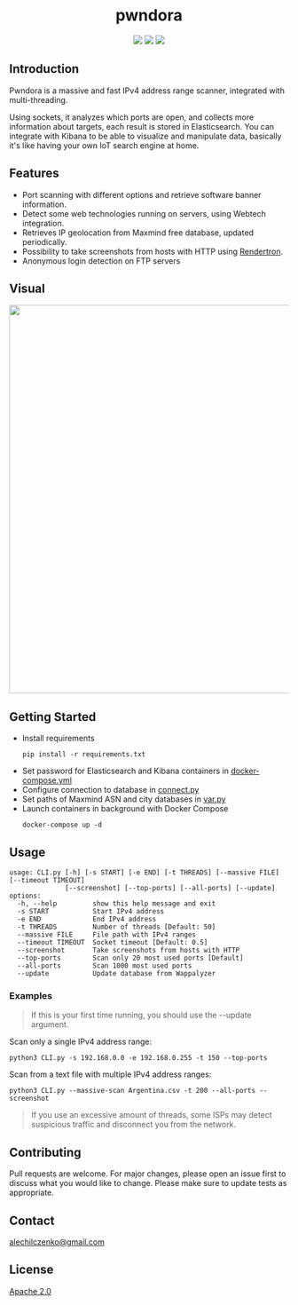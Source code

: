 <h1 align="center">pwndora</h1>
<p align="center">
<img src="https://img.shields.io/badge/Python-3776AB?style=for-the-badge&logo=python&logoColor=white">
<img src="https://img.shields.io/badge/-ElasticSearch-005571?style=for-the-badge&logo=elasticsearch">
<img src="https://img.shields.io/badge/docker-%230db7ed.svg?style=for-the-badge&logo=docker&logoColor=white">
</p>

## Introduction
Pwndora is a massive and fast IPv4 address range scanner, integrated with multi-threading.

Using sockets, it analyzes which ports are open, and collects more information about targets, each result is stored in Elasticsearch. You can integrate with Kibana to be able to visualize and manipulate data, basically it's like having your own IoT search engine at home.

## Features

- Port scanning with different options and retrieve software banner information.
- Detect some web technologies running on servers, using Webtech integration.   
- Retrieves IP geolocation from Maxmind free database, updated periodically. 
- Possibility to take screenshots from hosts with HTTP using [Rendertron](https://github.com/GoogleChrome/rendertron).
- Anonymous login detection on FTP servers

## Visual
<a href="https://asciinema.org/a/n1RmVV8Rq800jQlCih8ROWeaY" target="_blank"><img src="https://asciinema.org/a/n1RmVV8Rq800jQlCih8ROWeaY.svg" width=700px /></a>

## Getting Started
- Install requirements
  ```
  pip install -r requirements.txt
  ```
- Set password for Elasticsearch and Kibana containers in [docker-compose.yml](https://github.com/alechilczenko/pwndora/blob/main/docker-compose.yml)
- Configure connection to database in [connect.py](https://github.com/alechilczenko/pwndora/blob/main/scanner/Connect.py)
- Set paths of Maxmind ASN and city databases in [var.py](https://github.com/alechilczenko/pwndora/blob/main/scanner/var.py)
- Launch containers in background with Docker Compose
  ```shell
  docker-compose up -d
  ```


 
## Usage
```
usage: CLI.py [-h] [-s START] [-e END] [-t THREADS] [--massive FILE] [--timeout TIMEOUT]
              [--screenshot] [--top-ports] [--all-ports] [--update]
options:
  -h, --help         show this help message and exit
  -s START           Start IPv4 address
  -e END             End IPv4 address
  -t THREADS         Number of threads [Default: 50]
  --massive FILE     File path with IPv4 ranges
  --timeout TIMEOUT  Socket timeout [Default: 0.5]
  --screenshot       Take screenshots from hosts with HTTP
  --top-ports        Scan only 20 most used ports [Default]
  --all-ports        Scan 1000 most used ports
  --update           Update database from Wappalyzer
```
### Examples
> If this is your first time running, you should use the --update argument.

Scan only a single IPv4 address range:
```shell
python3 CLI.py -s 192.168.0.0 -e 192.168.0.255 -t 150 --top-ports
```
Scan from a text file with multiple IPv4 address ranges:
```shell
python3 CLI.py --massive-scan Argentina.csv -t 200 --all-ports --screenshot 
```
> If you use an excessive amount of threads, some ISPs may detect suspicious traffic and disconnect you from the network. 

## Contributing

Pull requests are welcome. For major changes, please open an issue first to discuss what you would like to change.
Please make sure to update tests as appropriate.

## Contact
alechilczenko@gmail.com

## License
[Apache 2.0](http://www.apache.org/licenses/LICENSE-2.0.html)
